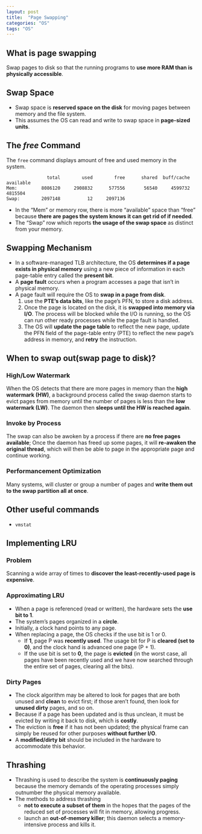 ```yaml
---
layout: post
title:  "Page Swapping"
categories: "OS"
tags: "OS"
---
```


## What is page swapping

Swap pages to disk so that the running programs to **use more RAM than is physically accessible**.

## Swap Space

- Swap space is **reserved space on the disk** for moving pages between memory and the file system.
- This assumes the OS can read and write to swap space in **page-sized units**.

## The *free* Command

The `free` command displays amount of free and used memory in the system.

```
               total        used        free      shared  buff/cache   available
Mem:         8086120     2908832      577556       56540     4599732     4815504
Swap:        2097148          12     2097136
```

- In the “Mem” or memory row, there is more “available” space than “free” because **there are pages the system knows it can get rid of if needed**.
- The “Swap” row which reports **the usage of the swap space** as distinct from your memory.

## Swapping Mechanism

- In a software-managed TLB architecture, the OS **determines if a page exists in physical memory** using a new piece of information in each page-table entry called the **present bit**.
- A **page fault** occurs when a program accesses a page that isn’t in physical memory.
- A page fault will require the OS to **swap in a page from disk**.
  1. use the **PTE’s data bits**, like the page’s PFN, to store a disk address. 
  2. Once the page is located on the disk, it is **swapped into memory via I/O**. The process will be blocked while the I/O is running, so the OS can run other ready processes while the page fault is handled.
  3. The OS will **update the page table** to reflect the new page, update the PFN field of the page-table entry (PTE) to reflect the new page’s address in memory, and **retry** the instruction.

## When to swap out(swap page to disk)?

### High/Low Watermark

When the OS detects that there are more pages in memory than the **high watermark (HW)**, a background process called the swap daemon  starts to evict pages from memory until the number of pages is less than the **low watermark (LW)**. The daemon then **sleeps until the HW is reached again**.

### Invoke by Process

The swap can also be awoken by a process if there are **no free pages available**; Once the daemon has freed up some pages, it will **re-awaken the original thread**, which will then be able to page in the appropriate page and continue working.

### Performancement Optimization

Many systems, will cluster or group a number of pages and **write them out to the swap partition all at once**.

## Other useful commands

- `vmstat`

## Implementing LRU

### Problem

Scanning a wide array of times to **discover the least-recently-used page is expensive**.

### Approximating LRU 

- When a page is referenced (read or written), the hardware sets the **use bit to 1**.
- The system’s pages organized in a **circle**.
- Initially, a clock hand points to any page.
- When replacing a page, the OS checks if the use bit is 1 or 0.
  - If **1**, page P was **recently used**. The usage bit for P is **cleared (set to 0)**, and the clock hand is advanced one page (P + 1).
  - If the use bit is set to **0**, the page is **evicted** (in the worst case, all pages have been recently used and we have now searched through the entire set of pages, clearing all the bits).

### Dirty Pages

- The clock algorithm may be altered to look for pages that are both unused and **clean** to evict first; if those aren’t found, then look for **unused dirty** pages, and so on.
- Because if a page has been updated and is thus unclean, it must be evicted by writing it back to disk, which is **costly**.
- The eviction is **free** if it has not been updated; the physical frame can simply be reused for other purposes **without further I/O**. 
- A **modified/dirty bit** should be included in the hardware to accommodate this behavior.

## Thrashing

- Thrashing is used to describe the system is **continuously paging** because the memory demands of the operating processes simply outnumber the physical memory available.
- The methods to address thrashing
  - **not to execute a subset of them** in the hopes that the pages of the reduced set of processes will fit in memory, allowing progress.
  - launch an **out-of-memory killer**; this daemon selects a memory-intensive process and kills it.
